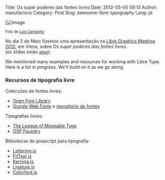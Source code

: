 Title: Os super poderes das fontes livres
Date: 2012-05-05 09:13
Author: manufactura
Category: Post
Slug: awesome-libre-typography
Lang: pt

[![Image]({filename}/media/DSC_0019-1024x768.jpg "LGM, grafitti em Campanhã (Porto, Portugal)")

<small>Foto de [Luís
Camanho](http://itsagoodlifeifyoudontweaken.tumblr.com)</small>

No dia 3 de Maio fizemos uma apresentação na [Libre Graphics Meeting
2012](http://libregraphicsmeeting.org/2012/ "Libre Graphics Meeting 2012"),
em Viena, sobre *Os super poderes das fontes livres*.  
(os slides estão
[aqui](http://manufacturaindependente.com/files/awesome-libre-type_lgm2012.zip "The Awesome things libre typography enables you to do, Manufactura Independente, LGM 2012")).

We mentioned many examples and resources for working with Libre Type.  
Here is a list in progress. We'll build on it as we go along.

### Recursos de tipografia livre

Colecções de fontes livres:

-   [Open Font Library](http://openfontlibrary.org "Open Font Library")
-   [Google Web
    Fonts](http://www.google.com/webfonts "Google Web Fonts") e
    [repositório de
    fontes](http://code.google.com/p/googlefontdirectory/ "Repositório Google Web Fonts")

Tipografias livres:

-   [The League of Moveable
    Type](http://www.theleagueofmoveabletype.com "The League of Moveable Type")
-   [OSP
    Foundry](http://ospublish.constantvzw.org/foundry "OSP Foundry")

Bilbiotecas de javascript para tipografia:

-   [Lettering.js](http://letteringjs.com "Lettering.js")
-   [FitText,js](http://fittextjs.com "FitText.js")
-   [Kerning.js](http://kerningjs.com "Kerning.js")
-   [Ligature.js](http://chipcullen.com/ligatures/ "Ligatures.js")
-   [Colorfont.js](http://manufacturaindependente.com/colorfont "Colorfont.js")


